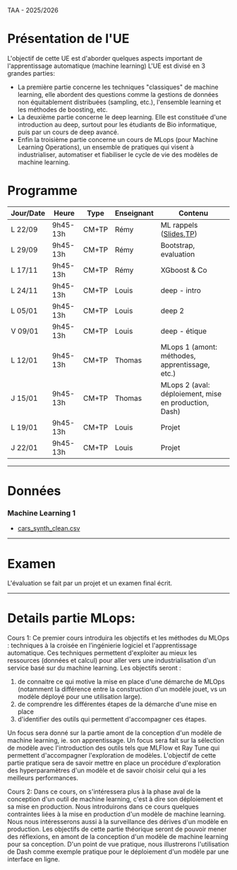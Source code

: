 TAA - 2025/2026

# Présentation de l'UE

L'objectif de cette UE est d'aborder quelques aspects important de l'apprentissage automatique (machine learning)
L'UE est divisé en 3 grandes parties:
 * La première partie concerne les techniques "classiques" de machine learning, elle abordent des questions comme la gestions de données non équitablement distribuées (sampling, etc.), l'ensemble learning et les méthodes de boosting, etc.
 * La deuxième partie concerne le deep learning. Elle est constituée d'une introduction au deep, surtout pour les étudiants de Bio informatique, puis par un cours de deep avancé.
 * Enfin la troisième partie concerne un cours de MLops (pour Machine Learning Operations), un ensemble de pratiques qui visent à industrialiser, automatiser et fiabiliser le cycle de vie des modèles de machine learning.

# Programme
| Jour/Date | Heure       | Type        | Enseignant | Contenu |
|-----------|-------------|-------------|------------|------------|
| L 22/09   | 9h45-13h     | CM+TP          | Rémy       | ML rappels ([Slides](https://cazabetremy.fr/Teaching/data_class/2025/slides/Supervised%20Learning.pdf),[TP](https://cazabetremy.fr/Teaching/data_class/2025/TP/TP_ML1.pdf)) |
| L 29/09   | 9h45-13h     | CM+TP          | Rémy       | Bootstrap, evaluation |
| L 17/11   | 9h45-13h     | CM+TP          | Rémy      | XGboost & Co |
| L 24/11   | 9h45-13h   | CM+TP          | Louis     | deep - intro |
| L 05/01   | 9h45-13h     | CM+TP          |  Louis    | deep 2 |
| V 09/01   | 9h45-13h     | CM+TP          | Louis      | deep - étique |
| L 12/01   | 9h45-13h     | CM+TP | Thomas     | MLops 1 (amont: méthodes, apprentissage, etc.) |
| J 15/01   | 9h45-13h     | CM+TP | Thomas     | MLops 2 (aval: déploiement, mise en production, Dash)|
| L 19/01   | 9h45-13h     | CM+TP | Louis      | Projet  |
| J 22/01   | 9h45-13h     | CM+TP | Louis      | Projet  |



----
# Données
### Machine Learning 1

* [cars_synth_clean.csv](https://cazabetremy.fr/Teaching/data_class/Datasets/cars_synth_clean.csv)

----
# Examen
L'évaluation se fait par un projet et un examen final écrit.


----
# Details partie MLops:
Cours 1: Ce premier cours introduira les objectifs et les méthodes du MLOps : techniques à la croisée en l’ingénierie logiciel et l'apprentissage automatique. Ces techniques permettent d'exploiter au mieux les ressources (données et calcul) pour aller vers une industrialisation d'un service basé sur du machine learning. 
Les objectifs seront :
1) de connaitre ce qui motive la mise en place d'une démarche de MLOps (notamment la différence entre la construction d'un modèle jouet, vs un modèle déployé pour une utilisation large). 
2) de comprendre les différentes étapes de la démarche d'une mise en place
3) d'identifier des outils qui permettent d'accompagner ces étapes.

Un focus sera donné sur la partie amont de la conception d'un modèle de machine learning, ie. son apprentissage. Un focus sera fait sur la sélection de modèle avec l'introduction des outils tels que MLFlow et Ray Tune qui permettent d'accompagner l'exploration de modèles. L'objectif de cette partie pratique sera de savoir mettre en place un procédure d'exploration des hyperparamètres d'un modèle et de savoir choisir celui qui a les meilleurs performances.

Cours 2: Dans ce cours, on s'intéressera plus à la phase aval de la conception d'un outil de machine learning, c'est à dire son déploiement et sa mise en production.
Nous introduirons dans ce cours quelques contraintes liées à la mise en production d'un modèle de machine learning. Nous nous intéresserons aussi à la surveillance des dérives d'un modèle en production.
Les objectifs de cette partie théorique seront de pouvoir mener des réflexions, en amont de la conception d'un modèle de machine learning pour sa conception.
D'un point de vue pratique, nous illustrerons l'utilisation de Dash comme exemple pratique pour le déploiement d'un modèle par une interface en ligne.
